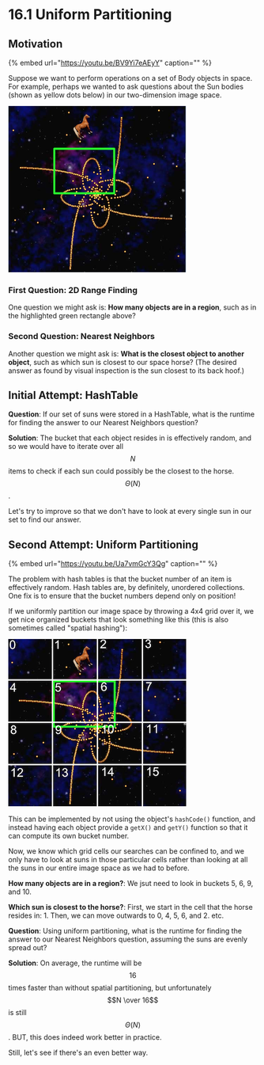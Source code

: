 # 16.1 Uniform Partitioning

## Motivation

{% embed url="https://youtu.be/BV9Yi7eAEyY" caption="" %}

Suppose we want to perform operations on a set of Body objects in space. For example, perhaps we wanted to ask questions about the Sun bodies \(shown as yellow dots below\) in our two-dimension image space.

![](../.gitbook/assets/Screen%20Shot%202019-03-15%20at%2010.46.02%20AM.png)

### First Question: 2D Range Finding

One question we might ask is: **How many objects are in a region**, such as in the highlighted green rectangle above?

### Second Question: Nearest Neighbors

Another question we might ask is: **What is the closest object to another object**, such as which sun is closest to our space horse? \(The desired answer as found by visual inspection is the sun closest to its back hoof.\)

## Initial Attempt: HashTable

**Question**: If our set of suns were stored in a HashTable, what is the runtime for finding the answer to our Nearest Neighbors question?

**Solution**: The bucket that each object resides in is effectively random, and so we would have to iterate over all $$N$$ items to check if each sun could possibly be the closest to the horse. $$\Theta(N)$$.

Let's try to improve so that we don't have to look at every single sun in our set to find our answer.

## Second Attempt: Uniform Partitioning

{% embed url="https://youtu.be/Ua7vmGcY3Qg" caption="" %}

The problem with hash tables is that the bucket number of an item is effectively random. Hash tables are, by definitely, unordered collections. One fix is to ensure that the bucket numbers depend only on position!

If we uniformly partition our image space by throwing a 4x4 grid over it, we get nice organized buckets that look something like this \(this is also sometimes called "spatial hashing"\):

![](../.gitbook/assets/Screen%20Shot%202019-03-15%20at%2011.11.28%20AM.png)

This can be implemented by not using the object's `hashCode()` function, and instead having each object provide a `getX()` and `getY()` function so that it can compute its own bucket number.

Now, we know which grid cells our searches can be confined to, and we only have to look at suns in those particular cells rather than looking at all the suns in our entire image space as we had to before.

**How many objects are in a region?**: We jsut need to look in buckets 5, 6, 9, and 10.

**Which sun is closest to the horse?**: First, we start in the cell that the horse resides in: 1. Then, we can move outwards to 0, 4, 5, 6, and 2. etc.

**Question**: Using uniform partitioning, what is the runtime for finding the answer to our Nearest Neighbors question, assuming the suns are evenly spread out?

**Solution**: On average, the runtime will be $$16$$ times faster than without spatial partitioning, but unfortunately $$N \over 16$$ is still $$\Theta (N)$$. BUT, this does indeed work better in practice.

Still, let's see if there's an even better way.

